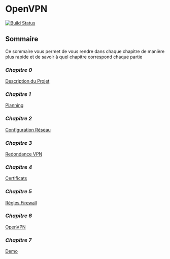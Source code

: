 # OpenVPN

[![Build Status](https://travis-ci.org/joemccann/dillinger.svg?branch=master)](https://travis-ci.org/joemccann/dillinger)

## Sommaire

Ce sommaire vous permet de vous rendre dans chaque chapitre de manière plus rapide et de savoir à quel chapitre correspond chaque partie

### _Chapitre 0_

[Description du Projet](https://github.com/x33lyS/VPN/tree/main/0_Description%20Projet)

### _Chapitre 1_

[Planning](https://github.com/x33lyS/VPN/tree/main/1_Planning)

### _Chapitre 2_

[Configuration Réseau](https://github.com/x33lyS/VPN/tree/main/2_ConfigurationReseau)

### _Chapitre 3_

[Redondance VPN](https://github.com/x33lyS/VPN/tree/main/3_RedondanceVPN)

### _Chapitre 4_

[Certificats](https://github.com/x33lyS/VPN/tree/main/4_Certificats)

### _Chapitre 5_

[Règles Firewall](https://github.com/x33lyS/VPN/tree/main/5_CreationRegles)

### _Chapitre 6_

[OpenVPN](https://github.com/x33lyS/VPN/tree/main/6_OpenVPN)

### _Chapitre 7_

[Demo](https://github.com/x33lyS/VPN/tree/main/7_Demo)


